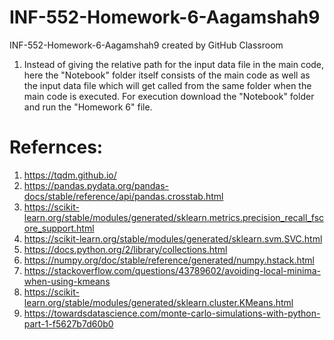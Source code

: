 # INF-552-Homework-6-Aagamshah9
INF-552-Homework-6-Aagamshah9 created by GitHub Classroom

1. Instead of giving the relative path for the input data file in the main code, here the "Notebook" folder itself consists of the main code as well as the input data file which will get called from the same folder when the main code is executed. For execution download the "Notebook" folder and run the "Homework 6" file.

# Refernces:

1. https://tqdm.github.io/
2. https://pandas.pydata.org/pandas-docs/stable/reference/api/pandas.crosstab.html
3. https://scikit-learn.org/stable/modules/generated/sklearn.metrics.precision_recall_fscore_support.html
4. https://scikit-learn.org/stable/modules/generated/sklearn.svm.SVC.html
5. https://docs.python.org/2/library/collections.html
6. https://numpy.org/doc/stable/reference/generated/numpy.hstack.html
7. https://stackoverflow.com/questions/43789602/avoiding-local-minima-when-using-kmeans
8. https://scikit-learn.org/stable/modules/generated/sklearn.cluster.KMeans.html
9. https://towardsdatascience.com/monte-carlo-simulations-with-python-part-1-f5627b7d60b0
